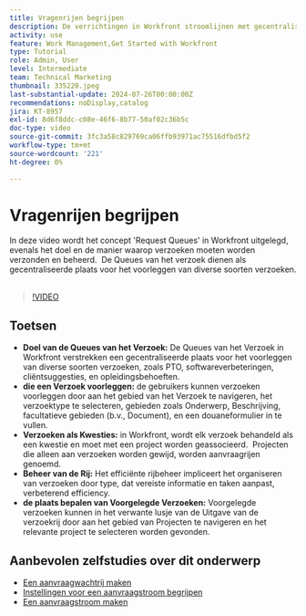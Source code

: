 ```yaml
---
title: Vragenrijen begrijpen
description: De verrichtingen in Workfront stroomlijnen met gecentraliseerde verzoekrijen voor inzendingen, efficiënt rijbeheer, en gemakkelijke toegang tot voorgelegde verzoeken om betere projectwerkschema's.
activity: use
feature: Work Management,Get Started with Workfront
type: Tutorial
role: Admin, User
level: Intermediate
team: Technical Marketing
thumbnail: 335220.jpeg
last-substantial-update: 2024-07-26T00:00:00Z
recommendations: noDisplay,catalog
jira: KT-8957
exl-id: 8d6f8ddc-c08e-46f6-8b77-50af02c36b5c
doc-type: video
source-git-commit: 3fc3a58c829769ca06ffb93971ac75516dfbd5f2
workflow-type: tm+mt
source-wordcount: '221'
ht-degree: 0%

---
```


# Vragenrijen begrijpen

In deze video wordt het concept &#39;Request Queues&#39; in Workfront uitgelegd, evenals het doel en de manier waarop verzoeken moeten worden verzonden en beheerd. &#x200B; De Queues van het verzoek dienen als gecentraliseerde plaats voor het voorleggen van diverse soorten verzoeken. &#x200B;

>[!VIDEO](https://video.tv.adobe.com/v/335220/?quality=12&learn=on&enablevpops)

## Toetsen

* **Doel van de Queues van het Verzoek:** De Queues van het Verzoek in Workfront verstrekken een gecentraliseerde plaats voor het voorleggen van diverse soorten verzoeken, zoals PTO, softwareverbeteringen, cliëntsuggesties, en opleidingsbehoeften.
* **die een Verzoek voorleggen:** de gebruikers kunnen verzoeken voorleggen door aan het gebied van het Verzoek te navigeren, het verzoektype te selecteren, gebieden zoals Onderwerp, Beschrijving, facultatieve gebieden (b.v., Document), en een douaneformulier in te vullen. &#x200B;
* **Verzoeken als Kwesties:** in Workfront, wordt elk verzoek behandeld als een kwestie en moet met een project worden geassocieerd. &#x200B; Projecten die alleen aan verzoeken worden gewijd, worden aanvraagrijen genoemd. &#x200B;
* **Beheer van de Rij:** Het efficiënte rijbeheer impliceert het organiseren van verzoeken door type, dat vereiste informatie en taken aanpast, verbeterend efficiency. &#x200B;
* **de plaats bepalen van Voorgelegde Verzoeken:** Voorgelegde verzoeken kunnen in het verwante lusje van de Uitgave van de verzoekrij door aan het gebied van Projecten te navigeren en het relevante project te selecteren worden gevonden. &#x200B;


## Aanbevolen zelfstudies over dit onderwerp

* [Een aanvraagwachtrij maken](/help/manage-work/request-queues/create-a-request-queue.md)
* [Instellingen voor een aanvraagstroom begrijpen](/help/manage-work/request-queues/understand-settings-for-a-flow-request.md)
* [Een aanvraagstroom maken](/help/manage-work/request-queues/create-a-request-flow.md)

